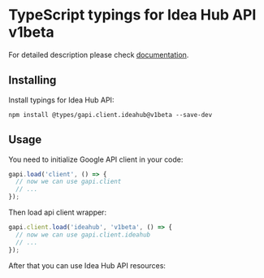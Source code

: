 # TypeScript typings for Idea Hub API v1beta


For detailed description please check [documentation](https://console.cloud.google.com/apis/library/ideahub.googleapis.com).

## Installing

Install typings for Idea Hub API:

```
npm install @types/gapi.client.ideahub@v1beta --save-dev
```

## Usage

You need to initialize Google API client in your code:

```typescript
gapi.load('client', () => {
  // now we can use gapi.client
  // ...
});
```

Then load api client wrapper:

```typescript
gapi.client.load('ideahub', 'v1beta', () => {
  // now we can use gapi.client.ideahub
  // ...
});
```



After that you can use Idea Hub API resources:

```typescript
```
